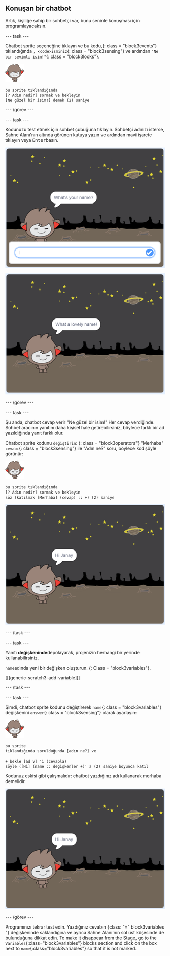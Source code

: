 ## Konuşan bir chatbot

Artık, kişiliğe sahip bir sohbetçi var, bunu seninle konuşması için programlayacaksın.

\--- task \---

Chatbot sprite seçeneğine tıklayın ve bu kodu,</code>{: class = "block3events"} tıklandığında `, <code>isminiz`{: class = "block3sensing"} ve ardından `"Ne bir sevimli isim!"`{: class = "block3looks"}.

![nano sprite](images/nano-sprite.png)

```blocks3
bu sprite tıklandığında
[? Adın nedir] sormak ve bekleyin
[Ne güzel bir isim!] demek (2) saniye
```

\--- /görev \---

\--- task \---

Kodunuzu test etmek için sohbet çubuğuna tıklayın. Sohbetçi adınızı isterse, Sahne Alanı'nın altında görünen kutuya yazın ve ardından mavi işarete tıklayın veya <kbd>Enter</kbd>basın.

![ChatBot yanıtını test etme](images/chatbot-ask-test1.png)

![ChatBot yanıtını test etme](images/chatbot-ask-test2.png)

\--- /görev \---

\--- task \---

Şu anda, chatbot cevap verir "Ne güzel bir isim!" Her cevap verdiğinde. Sohbet aracının yanıtını daha kişisel hale getirebilirsiniz, böylece farklı bir ad yazıldığında yanıt farklı olur.

Chatbot sprite kodunu `değiştirin`: {: class = "block3operators"} "Merhaba" `cevabı`{: class = "block3sensing"} ile "Adın ne?" soru, böylece kod şöyle görünür:

![nano sprite](images/nano-sprite.png)

```blocks3
bu sprite tıklandığında
[? Adın nedir] sormak ve bekleyin
söz (katılmak [Merhaba] (cevap) :: +) (2) saniye
```

![Kişiselleştirilmiş bir cevabı test etme](images/chatbot-answer-test.png)

\--- /task \---

\--- task \---

Yanıtı **değişkeninde**depolayarak, projenizin herhangi bir yerinde kullanabilirsiniz.

`name`adında yeni bir değişken oluşturun. {: Class = "block3variables"}.

[[[generic-scratch3-add-variable]]]

\--- /task \---

\--- task \---

Şimdi, chatbot sprite kodunu değiştirerek `name`{: class = "block3variables"} değişkenini `answer`{: class = "block3sensing"} olarak ayarlayın:

![nano sprite](images/nano-sprite.png)

```blocks3
bu sprite
tıklandığında sorulduğunda [adın ne?] ve

+ bekle [ad v] 'i (cevapla)
söyle ([Hi] (name :: değişkenler +)' a (2) saniye boyunca katıl
```

Kodunuz eskisi gibi çalışmalıdır: chatbot yazdığınız adı kullanarak merhaba demelidir.

![Kişiselleştirilmiş bir cevabı test etme](images/chatbot-answer-test.png)

\--- /görev \---

Programınızı tekrar test edin. Yazdığınız cevabın `{`class: "=" block3variables "} değişkeninde saklandığına ve ayrıca Sahne Alanı'nın sol üst köşesinde de bulunduğuna dikkat edin. To make it disappear from the Stage, go to the `Variables`{:class="block3variables"} blocks section and click on the box next to `name`{:class="block3variables"} so that it is not marked.